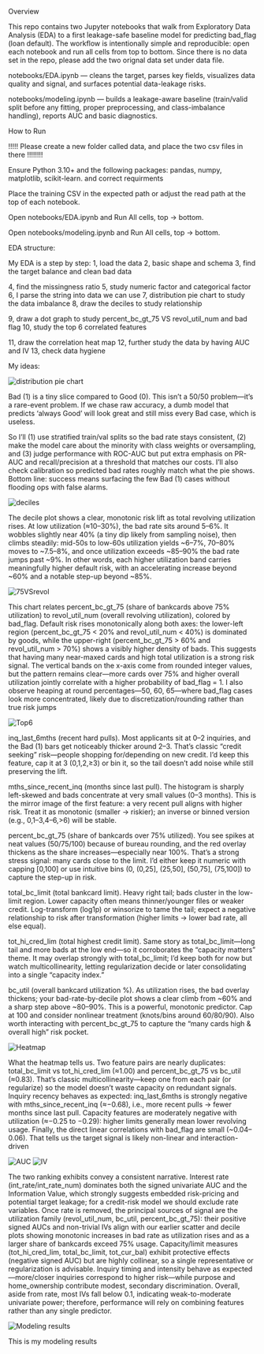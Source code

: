  Overview

This repo contains two Jupyter notebooks that walk from Exploratory Data Analysis (EDA) to a first leakage-safe baseline model for predicting bad_flag (loan default). The workflow is intentionally simple and reproducible: open each notebook and run all cells from top to bottom. Since there is no data set in the repo, please add the two orignal data set under data file.

notebooks/EDA.ipynb — cleans the target, parses key fields, visualizes data quality and signal, and surfaces potential data-leakage risks.

notebooks/modeling.ipynb — builds a leakage-aware baseline (train/valid split before any fitting, proper preprocessing, and class-imbalance handling), reports AUC and basic diagnostics.

How to Run


!!!!! Please create a new folder called data, and place the two csv files in there !!!!!!!!



Ensure Python 3.10+ and the following packages: pandas, numpy, matplotlib, scikit-learn. and correct requirments

Place the training CSV in the expected path or adjust the read path at the top of each notebook.

Open notebooks/EDA.ipynb and Run All cells, top → bottom.

Open notebooks/modeling.ipynb and Run All cells, top → bottom.


EDA structure:

My EDA is a step by step: 1, load the data  2, basic shape and schema  3, find the target balance and clean bad data 

4, find the missingness ratio  5, study numeric factor and categorical factor  6, I parse the string into data we can use  7, distribution pie chart to study the data imbalance  8, draw the deciles to study relationship 

9, draw a dot graph to study percent_bc_gt_75 VS revol_util_num and bad flag  10, study the top 6 correlated features

11, draw the correlation heat map  12, further study the data by having AUC and IV  13, check data hygiene


My ideas:

![distribution pie chart](figures/distribution_pie_chart.png)

Bad (1) is a tiny slice compared to Good (0). This isn’t a 50/50 problem—it’s a rare-event problem. If we chase raw accuracy, a dumb model that predicts ‘always Good’ will look great and still miss every Bad case, which is useless.

So I’ll (1) use stratified train/val splits so the bad rate stays consistent, (2) make the model care about the minority with class weights or oversampling, and (3) judge performance with ROC-AUC but put extra emphasis on PR-AUC and recall/precision at a threshold that matches our costs. I’ll also check calibration so predicted bad rates roughly match what the pie shows. Bottom line: success means surfacing the few Bad (1) cases without flooding ops with false alarms.


![deciles](figures/deciles.png)

The decile plot shows a clear, monotonic risk lift as total revolving utilization rises. At low utilization (≈10–30%), the bad rate sits around 5–6%. It wobbles slightly near 40% (a tiny dip likely from sampling noise), then climbs steadily: mid-50s to low-60s utilization yields ~6–7%, 70–80% moves to ~7.5–8%, and once utilization exceeds ~85–90% the bad rate jumps past ~9%. In other words, each higher utilization band carries meaningfully higher default risk, with an accelerating increase beyond ~60% and a notable step-up beyond ~85%.


![75VSrevol](figures/75VSrevol.png)


This chart relates percent_bc_gt_75 (share of bankcards above 75% utilization) to revol_util_num (overall revolving utilization), colored by bad_flag. Default risk rises monotonically along both axes: the lower-left region (percent_bc_gt_75 < 20% and revol_util_num < 40%) is dominated by goods, while the upper-right (percent_bc_gt_75 > 60% and revol_util_num > 70%) shows a visibly higher density of bads. This suggests that having many near-maxed cards and high total utilization is a strong risk signal. The vertical bands on the x-axis come from rounded integer values, but the pattern remains clear—more cards over 75% and higher overall utilization jointly correlate with a higher probability of bad_flag = 1. I also observe heaping at round percentages—50, 60, 65—where bad_flag cases look more concentrated, likely due to discretization/rounding rather than true risk jumps



![Top6](figures/Top6.png)

inq_last_6mths (recent hard pulls). Most applicants sit at 0–2 inquiries, and the Bad (1) bars get noticeably thicker around 2–3. That’s classic “credit seeking” risk—people shopping for/depending on new credit. I’d keep this feature, cap it at 3 (0,1,2,≥3) or bin it, so the tail doesn’t add noise while still preserving the lift.

mths_since_recent_inq (months since last pull). The histogram is sharply left-skewed and bads concentrate at very small values (0–3 months). This is the mirror image of the first feature: a very recent pull aligns with higher risk. Treat it as monotonic (smaller → riskier); an inverse or binned version (e.g., 0,1–3,4–6,>6) will be stable.

percent_bc_gt_75 (share of bankcards over 75% utilized). You see spikes at neat values (50/75/100) because of bureau rounding, and the red overlay thickens as the share increases—especially near 100%. That’s a strong stress signal: many cards close to the limit. I’d either keep it numeric with capping [0,100] or use intuitive bins (0, (0,25], (25,50], (50,75], (75,100]) to capture the step-up in risk.

total_bc_limit (total bankcard limit). Heavy right tail; bads cluster in the low-limit region. Lower capacity often means thinner/younger files or weaker credit. Log-transform (log1p) or winsorize to tame the tail; expect a negative relationship to risk after transformation (higher limits → lower bad rate, all else equal).

tot_hi_cred_lim (total highest credit limit). Same story as total_bc_limit—long tail and more bads at the low end—so it corroborates the “capacity matters” theme. It may overlap strongly with total_bc_limit; I’d keep both for now but watch multicollinearity, letting regularization decide or later consolidating into a single “capacity index.”

bc_util (overall bankcard utilization %). As utilization rises, the bad overlay thickens; your bad-rate-by-decile plot shows a clear climb from ~60% and a sharp step above ~80–90%. This is a powerful, monotonic predictor. Cap at 100 and consider nonlinear treatment (knots/bins around 60/80/90). Also worth interacting with percent_bc_gt_75 to capture the “many cards high & overall high” risk pocket.



![Heatmap](figures/heatMap.png)


What the heatmap tells us. Two feature pairs are nearly duplicates: total_bc_limit vs tot_hi_cred_lim (≈1.00) and percent_bc_gt_75 vs bc_util (≈0.83). That’s classic multicollinearity—keep one from each pair (or regularize) so the model doesn’t waste capacity on redundant signals. Inquiry recency behaves as expected: inq_last_6mths is strongly negative with mths_since_recent_inq (≈−0.68), i.e., more recent pulls → fewer months since last pull. Capacity features are moderately negative with utilization (≈−0.25 to −0.29): higher limits generally mean lower revolving usage. Finally, the direct linear correlations with bad_flag are small (~0.04–0.06). That tells us the target signal is likely non-linear and interaction-driven



![AUC](figures/auc.png)
![IV](figures/IV.png)


The two ranking exhibits convey a consistent narrative. Interest rate (int_rate/int_rate_num) dominates both the signed univariate AUC and the Information Value, which strongly suggests embedded risk-pricing and potential target leakage; for a credit-risk model we should exclude rate variables. Once rate is removed, the principal sources of signal are the utilization family (revol_util_num, bc_util, percent_bc_gt_75): their positive signed AUCs and non-trivial IVs align with our earlier scatter and decile plots showing monotonic increases in bad rate as utilization rises and as a larger share of bankcards exceed 75% usage. Capacity/limit measures (tot_hi_cred_lim, total_bc_limit, tot_cur_bal) exhibit protective effects (negative signed AUC) but are highly collinear, so a single representative or regularization is advisable. Inquiry timing and intensity behave as expected—more/closer inquiries correspond to higher risk—while purpose and home_ownership contribute modest, secondary discrimination. Overall, aside from rate, most IVs fall below 0.1, indicating weak-to-moderate univariate power; therefore, performance will rely on combining features rather than any single predictor. 



![Modeling results](figures/modeling.png)

This is my modeling results
